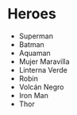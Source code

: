 # Heroes

* Superman
* Batman
* Aquaman
* Mujer Maravilla
* Linterna Verde
* Robin
* Volcán Negro
* Iron Man
* Thor

